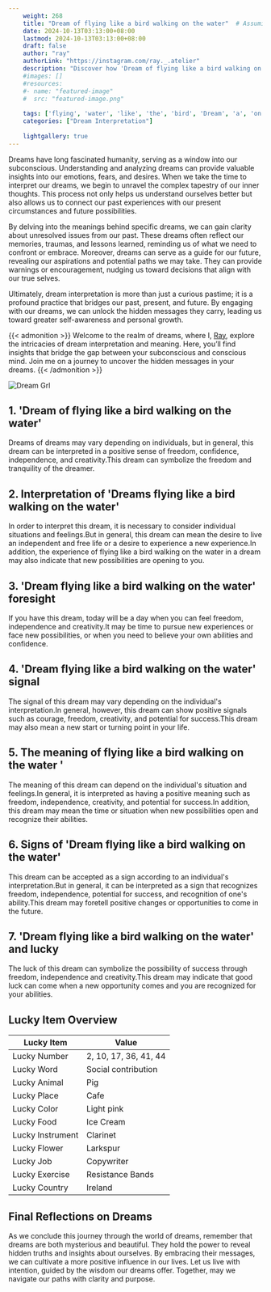 ```yaml
---
    weight: 268
    title: "Dream of flying like a bird walking on the water"  # Assuming 'title' column exists
    date: 2024-10-13T03:13:00+08:00
    lastmod: 2024-10-13T03:13:00+08:00
    draft: false
    author: "ray"
    authorLink: "https://instagram.com/ray._.atelier"
    description: "Discover how 'Dream of flying like a bird walking on the water' can interpret your future and uncover its significant meanings in your life."
    #images: []
    #resources:
    #- name: "featured-image"
    #  src: "featured-image.png"
    
    tags: ['flying', 'water', 'like', 'the', 'bird', 'Dream', 'a', 'on', 'of', 'walking']
    categories: ["Dream Interpretation"]
    
    lightgallery: true
---
```

    
Dreams have long fascinated humanity, serving as a window into our subconscious. Understanding and analyzing dreams can provide valuable insights into our emotions, fears, and desires. When we take the time to interpret our dreams, we begin to unravel the complex tapestry of our inner thoughts. This process not only helps us understand ourselves better but also allows us to connect our past experiences with our present circumstances and future possibilities.

By delving into the meanings behind specific dreams, we can gain clarity about unresolved issues from our past. These dreams often reflect our memories, traumas, and lessons learned, reminding us of what we need to confront or embrace. Moreover, dreams can serve as a guide for our future, revealing our aspirations and potential paths we may take. They can provide warnings or encouragement, nudging us toward decisions that align with our true selves.

Ultimately, dream interpretation is more than just a curious pastime; it is a profound practice that bridges our past, present, and future. By engaging with our dreams, we can unlock the hidden messages they carry, leading us toward greater self-awareness and personal growth.

{{< admonition >}}
Welcome to the realm of dreams, where I, [Ray](https://instagram.com/ray._.atelier), explore the intricacies of dream interpretation and meaning. Here, you’ll find insights that bridge the gap between your subconscious and conscious mind. Join me on a journey to uncover the hidden messages in your dreams.
{{< /admonition >}}

![Dream Grl](https://cdn.pixabay.com/photo/2017/11/02/03/35/gothic-2910057_1280.jpg "Dream Grl")

## 1. 'Dream of flying like a bird walking on the water'
Dreams of dreams may vary depending on individuals, but in general, this dream can be interpreted in a positive sense of freedom, confidence, independence, and creativity.This dream can symbolize the freedom and tranquility of the dreamer.

## 2. Interpretation of 'Dreams flying like a bird walking on the water'
In order to interpret this dream, it is necessary to consider individual situations and feelings.But in general, this dream can mean the desire to live an independent and free life or a desire to experience a new experience.In addition, the experience of flying like a bird walking on the water in a dream may also indicate that new possibilities are opening to you.

## 3. 'Dream flying like a bird walking on the water' foresight
If you have this dream, today will be a day when you can feel freedom, independence and creativity.It may be time to pursue new experiences or face new possibilities, or when you need to believe your own abilities and confidence.

## 4. 'Dream flying like a bird walking on the water' signal
The signal of this dream may vary depending on the individual's interpretation.In general, however, this dream can show positive signals such as courage, freedom, creativity, and potential for success.This dream may also mean a new start or turning point in your life.

## 5. The meaning of flying like a bird walking on the water '
The meaning of this dream can depend on the individual's situation and feelings.In general, it is interpreted as having a positive meaning such as freedom, independence, creativity, and potential for success.In addition, this dream may mean the time or situation when new possibilities open and recognize their abilities.

## 6. Signs of 'Dream flying like a bird walking on the water'
This dream can be accepted as a sign according to an individual's interpretation.But in general, it can be interpreted as a sign that recognizes freedom, independence, potential for success, and recognition of one's ability.This dream may foretell positive changes or opportunities to come in the future.

## 7. 'Dream flying like a bird walking on the water' and lucky
The luck of this dream can symbolize the possibility of success through freedom, independence and creativity.This dream may indicate that good luck can come when a new opportunity comes and you are recognized for your abilities.

## Lucky Item Overview
| Lucky Item          | Value              |
|---------------|--------------------|
| Lucky Number        | 2, 10, 17, 36, 41, 44  |
| Lucky Word          | Social contribution |
| Lucky Animal        | Pig |
| Lucky Place         | Cafe     |
| Lucky Color         | Light pink     |
| Lucky Food          | Ice Cream      |
| Lucky Instrument    | Clarinet |
| Lucky Flower        | Larkspur    |
| Lucky Job           | Copywriter       |
| Lucky Exercise      | Resistance Bands  |
| Lucky Country       | Ireland    |


##  Final Reflections on Dreams

As we conclude this journey through the world of dreams, remember that dreams are both mysterious and beautiful. They hold the power to reveal hidden truths and insights about ourselves. By embracing their messages, we can cultivate a more positive influence in our lives. Let us live with intention, guided by the wisdom our dreams offer. Together, may we navigate our paths with clarity and purpose.
